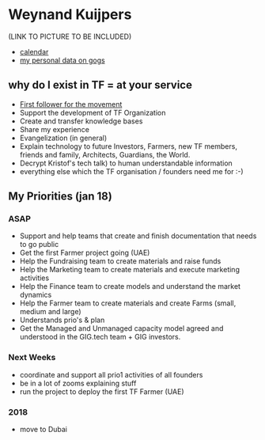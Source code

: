 # Weynand Kuijpers
(LINK TO PICTURE TO BE INCLUDED)

- [calendar](https://calendar.google.com/calendar?cid=a3VpanBlcnN3QGluY3ViYWlkLmNvbQ)
- [my personal data on gogs](https://docs.grid.tf/threefold/data_team/src/branch/master/team/varia/weynand_kuijpers)

## why do I exist in TF = at your service

- [First follower for the movement](https://www.youtube.com/watch?v=fW8amMCVAJQ)
- Support the development of TF Organization
- Create and transfer knowledge bases
- Share my experience
- Evangelization (in general)
- Explain technology to future Investors, Farmers, new TF members, friends and family, Architects, Guardians, the World.
- Decrypt Kristof's tech talk) to human understandable information
- everything else which the TF organisation / founders need me for :-)


## My Priorities (jan 18)

### ASAP

- Support and help teams that create and finish documentation that needs to go public
- Get the first Farmer project going (UAE)
- Help the Fundraising team to create materials and raise funds
- Help the Marketing team to create materials and execute marketing activities
- Help the Finance team to create models and understand the market dynamics
- Help the Farmer team to create materials and create Farms (small, medium and large)
- Understands prio's & plan
- Get the Managed and Unmanaged capacity model agreed and understood in the GIG.tech team + GIG investors.


### Next Weeks

- coordinate and support all prio1 activities of all founders
- be in a lot of zooms explaining stuff
- run the project to deploy the first TF Farmer (UAE)

### 2018
- move to Dubai

